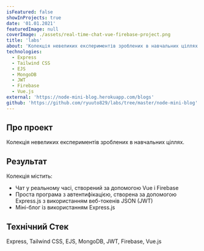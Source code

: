 ```yaml
---
isFeatured: false
showInProjects: true
date: '01.01.2021'
featuredImage: null
coverImage: ./assets/real-time-chat-vue-firebase-project.png
title: 'labs'
about: 'Колекція невеликих експериментів зроблених в навчальних ціллях'
technologies:
  - Express
  - Tailwind CSS
  - EJS
  - MongoDB
  - JWT
  - Firebase
  - Vue.js
external: 'https://node-mini-blog.herokuapp.com/blogs'
github: 'https://github.com/ryuuto829/labs/tree/master/node-mini-blog'
---
```


## Про проект

Колекція невеликих експериментів зроблених в навчальних ціллях.

## Результат

Колекція містить:

- Чат у реальному часі, створений за допомогою Vue і Firebase
- Проста програма з автентифікацією, створена за допомогою Express.js з використанням веб-токенів JSON (JWT)
- Міні-блог із використанням Express.js

## Технічний Стек

Express, Tailwind CSS, EJS, MongoDB, JWT, Firebase, Vue.js
